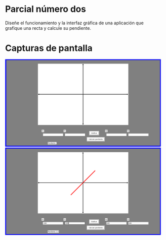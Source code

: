 # Parcial número dos

Diseñe el funcionamiento y la interfaz gráfica de una aplicación que grafique una recta y calcule su pendiente.

# Capturas de pantalla

![Captura1](parcial2-1.png)
![Captura2](parcial2-2.png)
